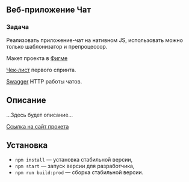 ## Веб-приложение Чат

### Задача
Реализовать приложение-чат на нативном JS, использовать можно только шаблонизатор и препроцессор.

Макет проекта в [Фигме](https://www.figma.com/file/jF5fFFzgGOxQeB4CmKWTiE/Chat_external_link?type=design&node-id=0-1&mode=design&t=v5FMphz9BWh5zNxj-0)

[Чек-лист](https://code.s3.yandex.net/web-developer/checklists-pdf/middle_frontend/%D0%A7%D0%B5%D0%BA%D0%BB%D0%B8%D1%81%D1%82_%D0%B4%D0%BB%D1%8F_%D1%81%D0%B0%D0%BC%D0%BE%D0%BF%D1%80%D0%BE%D0%B2%D0%B5%D1%80%D0%BA%D0%B8._1_%D0%9C%D0%BE%D0%B4%D1%83%D0%BB%D1%8C.pdf) первого спринта.

[Swagger](https://ya-praktikum.tech/api/v2/swagger/#/) HTTP работы чатов. 

## Описание

...Здесь будет описание...

[Ссылка на сайт прокета](https://gyxer-online-chat.netlify.app)

## Установка

- `npm install` — установка стабильной версии,
- `npm start` — запуск версии для разработчика,
- `npm run build:prod` — сборка стабильной версии.

